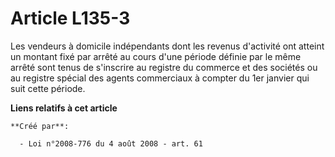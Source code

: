 # Article L135-3

Les vendeurs à domicile indépendants dont les revenus d'activité ont atteint un montant fixé par arrêté au cours d'une
période définie par le même arrêté sont tenus de s'inscrire au registre du commerce et des sociétés ou au registre spécial
des agents commerciaux à compter du 1er janvier qui suit cette période.

**Liens relatifs à cet article**

	**Créé par**:

	  - Loi n°2008-776 du 4 août 2008 - art. 61
